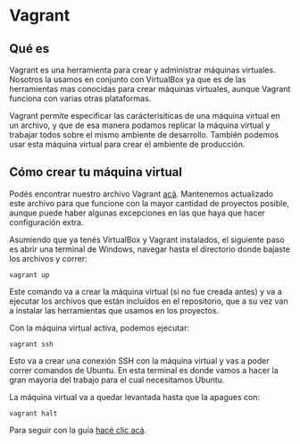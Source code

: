 # Vagrant

## Qué es

Vagrant es una herramienta para crear y administrar máquinas virtuales. Nosotros la usamos en conjunto con VirtualBox ya que es de las herramientas mas conocidas para crear máquinas virtuales, aunque Vagrant funciona con varias otras plataformas.

Vagrant permite especificar las carácterisiticas de una máquina virtual en un archivo, y que de esa manera podamos replicar la máquina virtual y trabajar todos sobre el mismo ambiente de desarrollo. También podemos usar esta máquina virtual para crear el ambiente de producción.

## Cómo crear tu máquina virtual

Podés encontrar nuestro archivo Vagrant [acá](https://bitbucket.org/inituy/vagrant/src/master/). Mantenemos actualizado este archivo para que funcione con la mayor cantidad de proyectos posible, aunque puede haber algunas excepciones en las que haya que hacer configuración extra.

Asumiendo que ya tenés VirtualBox y Vagrant instalados, el siguiente paso es abrir una terminal de Windows, navegar hasta el directorio donde bajaste los archivos y correr:

```
vagrant up
```

Este comando va a crear la máquina virtual (si no fue creada antes) y va a ejecutar los archivos que están incluídos en el repositorio, que a su vez van a instalar las herramientas que usamos en los proyectos.

Con la máquina virtual activa, podemos ejecutar:

```
vagrant ssh
```

Esto va a crear una conexión SSH con la máquina virtual y vas a poder correr comandos de Ubuntu. En esta terminal es donde vamos a hacer la gran mayoria del trabajo para el cual necesitamos Ubuntu.

La máquina virtual va a quedar levantada hasta que la apagues con:

```
vagrant halt
```

Para seguir con la guía [hacé clic acá](https://bitbucket.org/inituy/onboarding/src/master/javascript/functions.md).